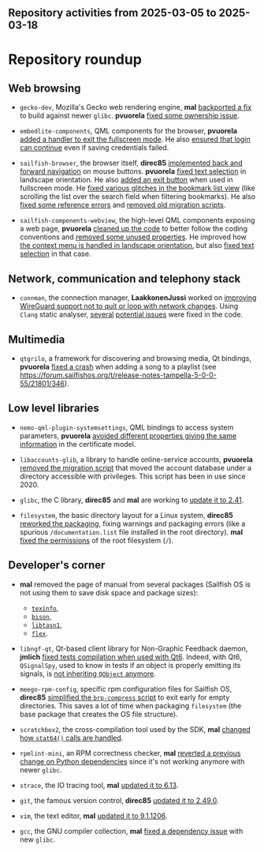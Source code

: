 Repository activities from 2025-03-05 to 2025-03-18
---------------------------------------------------

# Repository roundup

## Web browsing

* `gecko-dev`, Mozilla's Gecko web rendering engine, **mal** [backported a fix](https://github.com/sailfishos/gecko-dev/pull/171) to build against newer `glibc`. **pvuorela** [fixed some ownership issue](https://github.com/sailfishos/gecko-dev/pull/172).

* `embedlite-components`, QML components for the browser, **pvuorela** [added a handler to exit the fullscreen mode](https://github.com/sailfishos/embedlite-components/pull/106). He also [ensured that login can continue](https://github.com/sailfishos/embedlite-components/pull/107) even if saving credentials failed.

* `sailfish-browser`, the browser itself, **direc85** [implemented back and forward navigation](https://github.com/sailfishos/sailfish-browser/pull/1102) on mouse buttons. **pvuorela** [fixed text selection](https://github.com/sailfishos/sailfish-browser/pull/1103) in landscape orientation. He also [added an exit button](https://github.com/sailfishos/sailfish-browser/pull/1104) when used in fullscreen mode. He [fixed various glitches in the bookmark list view](https://github.com/sailfishos/sailfish-browser/pull/1105) (like scrolling the list over the search field when filtering bookmarks). He also [fixed some reference errors](https://github.com/sailfishos/sailfish-browser/pull/1107) and [removed old migration scripts](https://github.com/sailfishos/sailfish-browser/pull/1108).

* `sailfish-components-webview`, the high-level QML components exposing a web page, **pvuorela** [cleaned up the code](https://github.com/sailfishos/sailfish-components-webview/pull/175) to better follow the coding conventions and [removed some unused properties](https://github.com/sailfishos/sailfish-components-webview/pull/178). He improved how [the context menu is handled in landscape orientation](https://github.com/sailfishos/sailfish-components-webview/pull/176), but also [fixed text selection](https://github.com/sailfishos/sailfish-components-webview/pull/177) in that case.

## Network, communication and telephony stack

* `connman`, the connection manager, **LaakkonenJussi** worked on [improving WireGuard support not to quit or loop with network changes](https://github.com/sailfishos/connman/pull/97). Using `Clang` static analyser, [several](https://github.com/sailfishos/connman/pull/96) [potential issues](https://github.com/sailfishos/connman/pull/98) were fixed in the code.

## Multimedia

* `qtgrilo`, a framework for discovering and browsing media, Qt bindings, **pvuorela** [fixed a crash](https://github.com/sailfishos/qtgrilo/pull/9) when adding a song to a playlist (see https://forum.sailfishos.org/t/release-notes-tampella-5-0-0-55/21801/346).

## Low level libraries

* `nemo-qml-plugin-systemsettings`, QML bindings to access system parameters, **pvuorela** [avoided different properties giving the same information](https://github.com/sailfishos/nemo-qml-plugin-systemsettings/pull/51/files) in the certificate model.

* `libaccounts-glib`, a library to handle online-service accounts, **pvuorela** [removed the migration script](https://github.com/sailfishos/libaccounts-glib/pull/2) that moved the account database under a directory accessible with privileges. This script has been in use since 2020.

* `glibc`, the C library, **direc85** and **mal** are working to [update it to 2.41](https://github.com/sailfishos/glic/pull/8).

* `filesystem`, the basic directory layout for a Linux system, **direc85** [reworked the packaging](https://github.com/sailfishos/filesystem/pull/3), fixing warnings and packaging errors (like a spurious `/documentation.list` file installed in the root directory). **mal** [fixed the permissions](https://github.com/sailfishos/filesystem/pull/4/files) of the root filesystem (`/`).

## Developer's corner

* **mal** removed the page of manual from several packages (Sailfish OS is not using them to save disk space and package sizes):
  - [`texinfo`](https://github.com/sailfishos/texinfo/pull/2),
  - [`bison`](https://github.com/sailfishos/bison/pull/2),
  - [`libtasn1`](https://github.com/sailfishos/libtasn1/pull/4),
  - [`flex`](https://github.com/sailfishos/flex/pull/3).
  
* `libngf-qt`, Qt-based client library for Non-Graphic Feedback daemon, **jmlich** [fixed tests compilation when used with Qt6](https://github.com/sailfishos/libngf-qt/pull/11). Indeed, with Qt6, `QSignalSpy`, used to know in tests if an object is properly emitting its signals, is [not inheriting `QObject` anymore](https://doc.qt.io/qt-6/whatsnew68.html).

* `meego-rpm-config`, specific rpm configuration files for Sailfish OS, **direc85** [simplified the `brp-compress` script](https://github.com/sailfishos/meego-rpm-config/pull/9) to exit early for empty directories. This saves a lot of time when packaging `filesystem` (the base package that creates the OS file structure).

* `scratchbox2`, the cross-compilation tool used by the SDK, **mal** [changed how `stat64()` calls are handled](https://github.com/sailfishos/scratchbox2/pull/37).

* `rpmlint-mini`, an RPM correctness checker, **mal** [reverted a previous change on Python dependencies](https://github.com/sailfishos/rpmlint-mini/pull/5) since it's not working anymore with newer `glibc`.

* `strace`, the IO tracing tool, **mal** [updated it to 6.13](https://github.com/sailfishos/strace/pull/5).

* `git`, the famous version control, **direc85** [updated it to 2.49.0](https://github.com/sailfishos/git/pull/11).

* `vim`, the text editor, **mal** [updated it to 9.1.1206](https://github.com/sailfishos/vim/pull/9).

* `gcc`, the GNU compiler collection, **mal** [fixed a dependency issue](https://github.com/sailfishos/gcc/pull/9) with new `glibc`.
